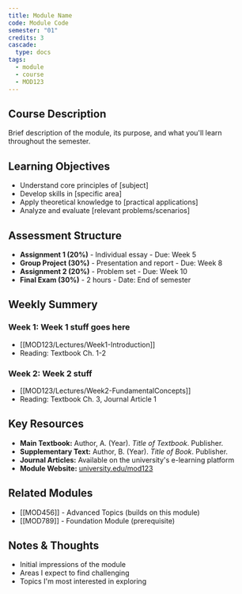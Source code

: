 ```yaml
---
title: Module Name
code: Module Code
semester: "01"
credits: 3
cascade:
  type: docs
tags:
  - module
  - course
  - MOD123
---
```

## Course Description
Brief description of the module, its purpose, and what you'll learn throughout the semester.
## Learning Objectives
- Understand core principles of [subject]
- Develop skills in [specific area]
- Apply theoretical knowledge to [practical applications]
- Analyze and evaluate [relevant problems/scenarios]
## Assessment Structure
- **Assignment 1 (20%)** - Individual essay - Due: Week 5
- **Group Project (30%)** - Presentation and report - Due: Week 8
- **Assignment 2 (20%)** - Problem set - Due: Week 10
- **Final Exam (30%)** - 2 hours - Date: End of semester
## Weekly Summery
### Week 1: Week 1 stuff goes here
- [[MOD123/Lectures/Week1-Introduction]]
- Reading: Textbook Ch. 1-2
### Week 2: Week 2 stuff
- [[MOD123/Lectures/Week2-FundamentalConcepts]]
- Reading: Textbook Ch. 3, Journal Article 1
## Key Resources
- **Main Textbook:** Author, A. (Year). *Title of Textbook*. Publisher.
- **Supplementary Text:** Author, B. (Year). *Title of Book*. Publisher.
- **Journal Articles:** Available on the university's e-learning platform
- **Module Website:** [university.edu/mod123](https://university.edu/mod123)
## Related Modules
- [[MOD456]] - Advanced Topics (builds on this module)
- [[MOD789]] - Foundation Module (prerequisite)
## Notes & Thoughts
- Initial impressions of the module
- Areas I expect to find challenging
- Topics I'm most interested in exploring